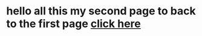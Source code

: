 # hello all this my second page to back to the first page [click here](https://mahmoudghannam.github.io/markdown/)